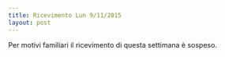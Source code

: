 ```yaml
---
title: Ricevimento Lun 9/11/2015
layout: post
---
```

Per motivi familiari il ricevimento di questa settimana è sospeso.&nbsp;